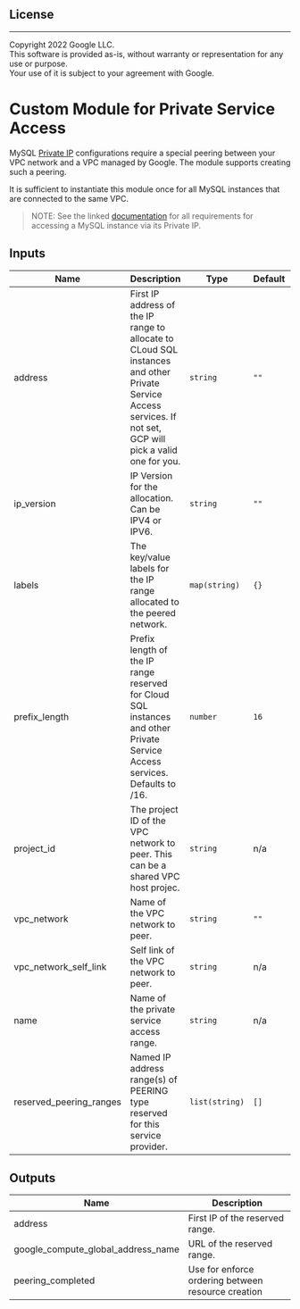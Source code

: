 ## License
---
Copyright 2022 Google LLC.  
This software is provided as-is, without warranty or representation for any use or purpose.  
Your use of it is subject to your agreement with Google.  

# Custom Module for Private Service Access

MySQL [Private IP](https://cloud.google.com/sql/docs/mysql/private-ip)
configurations require a special peering between your VPC network and a
VPC managed by Google. The module supports creating such a peering.

It is sufficient to instantiate this module once for all MySQL instances
that are connected to the same VPC.

> NOTE: See the linked [documentation](https://cloud.google.com/sql/docs/mysql/private-ip)
> for all requirements for accessing a MySQL instance via its Private IP.

<!-- BEGINNING OF PRE-COMMIT-TERRAFORM DOCS HOOK -->
## Inputs

| Name | Description | Type | Default | Required |
|------|-------------|------|---------|:--------:|
| address | First IP address of the IP range to allocate to CLoud SQL instances and other Private Service Access services. If not set, GCP will pick a valid one for you. | `string` | `""` | no |
| ip\_version | IP Version for the allocation. Can be IPV4 or IPV6. | `string` | `""` | no |
| labels | The key/value labels for the IP range allocated to the peered network. | `map(string)` | `{}` | no |
| prefix\_length | Prefix length of the IP range reserved for Cloud SQL instances and other Private Service Access services. Defaults to /16. | `number` | `16` | no |
| project\_id | The project ID of the VPC network to peer. This can be a shared VPC host projec. | `string` | n/a | yes |
| vpc\_network | Name of the VPC network to peer. | `string` | `""` | yes |
| vpc\_network\_self\_link | Self link of the VPC network to peer. | `string` | n/a | yes |
| name | Name of the private service access range. | `string` | n/a | yes |
| reserved\_peering\_ranges |  Named IP address range(s) of PEERING type reserved for this service provider. | `list(string)` | `[]` | yes |

## Outputs

| Name | Description |
|------|-------------|
| address | First IP of the reserved range. |
| google\_compute\_global\_address\_name | URL of the reserved range. |
| peering\_completed | Use for enforce ordering between resource creation |

<!-- END OF PRE-COMMIT-TERRAFORM DOCS HOOK -->
